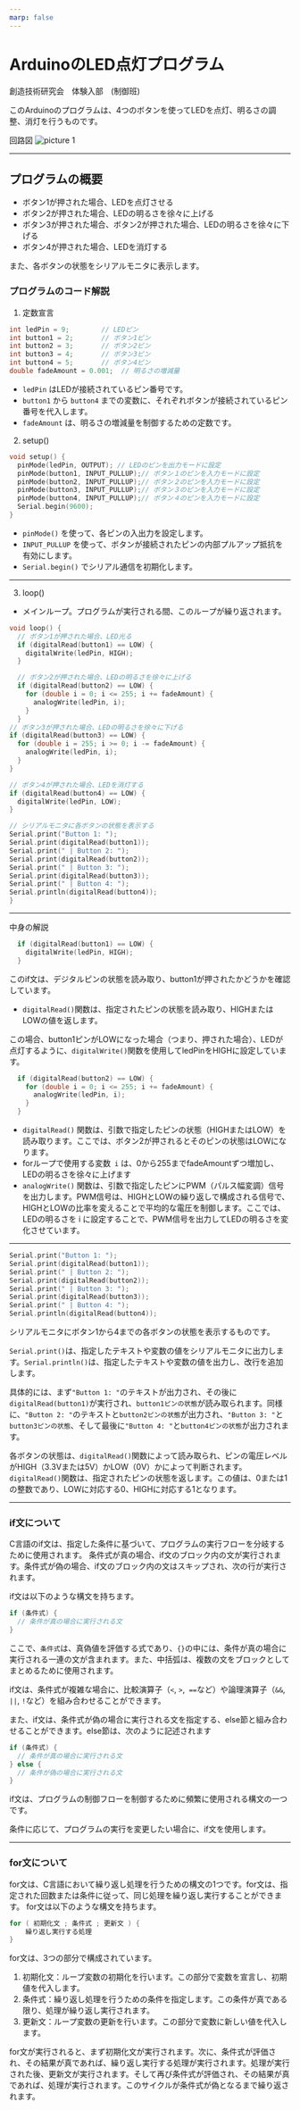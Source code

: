 ```yaml
---
marp: false
---
```


# ArduinoのLED点灯プログラム
創造技術研究会　体験入部　(制御班)

このArduinoのプログラムは、4つのボタンを使ってLEDを点灯、明るさの調整、消灯を行うものです。

回路図
![picture 1](images/c79e699efba3579862d61a3c4909b22ce8ddda0d9aebdcb932835a934468e30a.png)  


---

## プログラムの概要
* ボタン1が押された場合、LEDを点灯させる
* ボタン2が押された場合、LEDの明るさを徐々に上げる
* ボタン3が押された場合、ボタン2が押された場合、LEDの明るさを徐々に下げる
* ボタン4が押された場合、LEDを消灯する

また、各ボタンの状態をシリアルモニタに表示します。

### プログラムのコード解説
1. 定数宣言
```cpp
int ledPin = 9;        // LEDピン
int button1 = 2;       // ボタン1ピン
int button2 = 3;       // ボタン2ピン
int button3 = 4;       // ボタン3ピン
int button4 = 5;       // ボタン4ピン
double fadeAmount = 0.001;  // 明るさの増減量
```
* `ledPin` はLEDが接続されているピン番号です。
* `button1` から `button4` までの変数に、それぞれボタンが接続されているピン番号を代入します。
* `fadeAmount` は、明るさの増減量を制御するための定数です。

2. setup()
```cpp
void setup() {
  pinMode(ledPin, OUTPUT); // LEDのピンを出力モードに設定
  pinMode(button1, INPUT_PULLUP);// ボタン１のピンを入力モードに設定
  pinMode(button2, INPUT_PULLUP);// ボタン２のピンを入力モードに設定
  pinMode(button3, INPUT_PULLUP);// ボタン３のピンを入力モードに設定
  pinMode(button4, INPUT_PULLUP);// ボタン４のピンを入力モードに設定
  Serial.begin(9600);
}
```
* `pinMode()` を使って、各ピンの入出力を設定します。
* `INPUT_PULLUP` を使って、ボタンが接続されたピンの内部プルアップ抵抗を有効にします。
* `Serial.begin()` でシリアル通信を初期化します。

---
3. loop()
* メインループ。プログラムが実行される間、このループが繰り返されます。

```cpp
void loop() {
  // ボタン1が押された場合、LED光る
  if (digitalRead(button1) == LOW) {
    digitalWrite(ledPin, HIGH);
  }

  // ボタン2が押された場合、LEDの明るさを徐々に上げる
  if (digitalRead(button2) == LOW) {
    for (double i = 0; i <= 255; i += fadeAmount) {
      analogWrite(ledPin, i);
    }
  }
// ボタン3が押された場合、LEDの明るさを徐々に下げる
if (digitalRead(button3) == LOW) {
  for (double i = 255; i >= 0; i -= fadeAmount) {
    analogWrite(ledPin, i);
  }
}

// ボタン4が押された場合、LEDを消灯する
if (digitalRead(button4) == LOW) {
  digitalWrite(ledPin, LOW);
}

// シリアルモニタに各ボタンの状態を表示する
Serial.print("Button 1: ");
Serial.print(digitalRead(button1));
Serial.print(" | Button 2: ");
Serial.print(digitalRead(button2));
Serial.print(" | Button 3: ");
Serial.print(digitalRead(button3));
Serial.print(" | Button 4: ");
Serial.println(digitalRead(button4));
}
```
---
中身の解説
```cpp
  if (digitalRead(button1) == LOW) {
    digitalWrite(ledPin, HIGH);
  }
```
このif文は、デジタルピンの状態を読み取り、button1が押されたかどうかを確認しています。

* `digitalRead()`関数は、指定されたピンの状態を読み取り、HIGHまたはLOWの値を返します。

この場合、button1ピンがLOWになった場合（つまり、押された場合）、LEDが点灯するように、`digitalWrite()`関数を使用してledPinをHIGHに設定しています。
```cpp
  if (digitalRead(button2) == LOW) {
    for (double i = 0; i <= 255; i += fadeAmount) {
      analogWrite(ledPin, i);
    }
  }
```
* `digitalRead()` 関数は、引数で指定したピンの状態（HIGHまたはLOW）を読み取ります。ここでは、ボタン2が押されるとそのピンの状態はLOWになります。
* forループで使用する変数` i` は、0から255までfadeAmountずつ増加し、LEDの明るさを徐々に上げます
* `analogWrite()` 関数は、引数で指定したピンにPWM（パルス幅変調）信号を出力します。PWM信号は、HIGHとLOWの繰り返しで構成される信号で、HIGHとLOWの比率を変えることで平均的な電圧を制御します。ここでは、LEDの明るさを i に設定することで、PWM信号を出力してLEDの明るさを変化させています。

---
```cpp
Serial.print("Button 1: ");
Serial.print(digitalRead(button1));
Serial.print(" | Button 2: ");
Serial.print(digitalRead(button2));
Serial.print(" | Button 3: ");
Serial.print(digitalRead(button3));
Serial.print(" | Button 4: ");
Serial.println(digitalRead(button4));
```
シリアルモニタにボタン1から4までの各ボタンの状態を表示するものです。

`Serial.print()`は、指定したテキストや変数の値をシリアルモニタに出力します。`Serial.println()`は、指定したテキストや変数の値を出力し、改行を追加します。

具体的には、まず`"Button 1: "`のテキストが出力され、その後に`digitalRead(button1)`が実行され、`button1ピンの状態`が読み取られます。同様に、`"Button 2: "`のテキストと`button2ピンの状態`が出力され、`"Button 3: "`と`button3ピンの状態`、そして最後に`"Button 4: "`と`button4ピンの状態`が出力されます。

各ボタンの状態は、`digitalRead()`関数によって読み取られ、ピンの電圧レベルがHIGH（3.3Vまたは5V）かLOW（0V）かによって判断されます。`digitalRead()`関数は、指定されたピンの状態を返します。この値は、0または1の整数であり、LOWに対応する0、HIGHに対応する1となります。

---
### if文について
C言語のif文は、指定した条件に基づいて、プログラムの実行フローを分岐するために使用されます。
条件式が真の場合、if文のブロック内の文が実行されます。条件式が偽の場合、if文のブロック内の文はスキップされ、次の行が実行されます。

if文は以下のような構文を持ちます。
```cpp
if (条件式) {
  // 条件が真の場合に実行される文
}
```
ここで、`条件式`は、真偽値を評価する式であり、`{}`の中には、条件が真の場合に実行される一連の文が含まれます。また、中括弧は、複数の文をブロックとしてまとめるために使用されます。

if文は、条件式が複雑な場合に、比較演算子（`<`, `>`,` ==`など）や論理演算子（`&&`, `||`, `!`など）を組み合わせることができます。

また、if文は、条件式が偽の場合に実行される文を指定する、else節と組み合わせることができます。else節は、次のように記述されます
```cpp
if (条件式) {
  // 条件が真の場合に実行される文
} else {
  // 条件が偽の場合に実行される文
}
```

if文は、プログラムの制御フローを制御するために頻繁に使用される構文の一つです。

条件に応じて、プログラムの実行を変更したい場合に、if文を使用します。

---
### for文について

for文は、C言語において繰り返し処理を行うための構文の1つです。for文は、指定された回数または条件に従って、同じ処理を繰り返し実行することができます。
for文は以下のような構文を持ちます。
```cpp
for ( 初期化文 ; 条件式 ; 更新文 ) {
    繰り返し実行する処理
}
```
for文は、3つの部分で構成されています。
1. 初期化文：ループ変数の初期化を行います。この部分で変数を宣言し、初期値を代入します。
2. 条件式：繰り返し処理を行うための条件を指定します。この条件が真である限り、処理が繰り返し実行されます。
3. 更新文：ループ変数の更新を行います。この部分で変数に新しい値を代入します。

for文が実行されると、まず初期化文が実行されます。次に、条件式が評価され、その結果が真であれば、繰り返し実行する処理が実行されます。処理が実行された後、更新文が実行されます。そして再び条件式が評価され、その結果が真であれば、処理が実行されます。このサイクルが条件式が偽となるまで繰り返されます。


